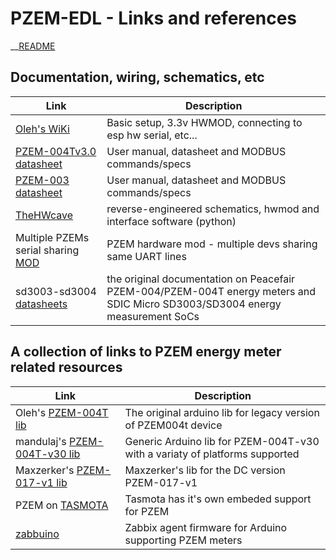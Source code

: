 PZEM-EDL - Links and references
================

__[README](/README.md)

## Documentation, wiring, schematics, etc 
| Link       | Description |
|------------|-------------|
| [Oleh's WiKi](https://github.com/olehs/PZEM004T/wiki) | Basic setup, 3.3v HWMOD, connecting to esp hw serial, etc... |
| [PZEM-004Tv3.0 datasheet](https://github.com/vortigont/pzem-edl/blob/main/docs/PZEM-004T-V3.0-Datasheet-User-Manual.pdf) | User manual, datasheet and MODBUS commands/specs |
| [PZEM-003 datasheet](https://github.com/vortigont/pzem-edl/blob/main/docs/PZEM-004T-V3.0-Datasheet-User-Manual.pdf) | User manual, datasheet and MODBUS commands/specs |
| [TheHWcave](https://github.com/TheHWcave/Peacefair-PZEM-004T-)  | reverse-engineered schematics, hwmod and interface software (python) |
| Multiple PZEMs serial sharing [MOD](https://github.com/vortigont/pzem-edl/blob/main/docs/hwmod.md) | PZEM hardware mod - multiple devs sharing same UART lines |
| sd3003-sd3004 [datasheets](https://github.com/im-0/pzem-004t-original-docs) | the original documentation on Peacefair PZEM-004/PZEM-004T energy meters and SDIC Micro SD3003/SD3004 energy measurement SoCs |

## A collection of links to PZEM energy meter related resources 

| Link          | Description |
|---------------|-------------|
| Oleh's [PZEM-004T lib](https://github.com/olehs/PZEM004T) | The original arduino lib for legacy version of PZEM004t device |
| mandulaj's [ PZEM-004T-v30 lib](https://github.com/mandulaj/PZEM-004T-v30) | Generic Arduino lib for PZEM-004T-v30 with a variaty of platforms supported |
| Maxzerker's [PZEM-017-v1 lib](https://github.com/maxzerker/PZEM-017-v1)  | Maxzerker's lib for the DC version PZEM-017-v1 |
| PZEM on [TASMOTA](https://tasmota.github.io/docs/PZEM-0XX/) | Tasmota has it's own embeded support for PZEM |
| [zabbuino ](https://github.com/zbx-sadman/zabbuino) |  Zabbix agent firmware for Arduino supporting PZEM meters |

